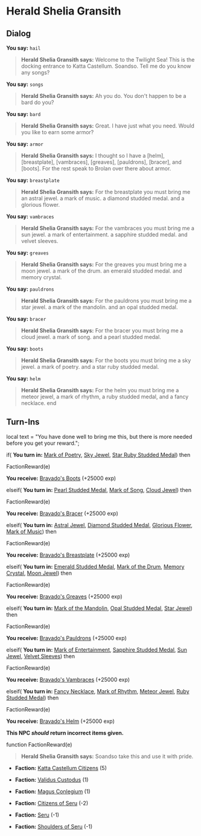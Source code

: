 # Herald Shelia Gransith
## Dialog

**You say:** `hail`



>**Herald Shelia Gransith says:** Welcome to the Twilight Sea!  This is the docking entrance to Katta Castellum. Soandso. Tell me do you know any songs?

**You say:** `songs`



>**Herald Shelia Gransith says:** Ah you do. You don't happen to be a bard do you?

**You say:** `bard`



>**Herald Shelia Gransith says:** Great. I have just what you need. Would you like to earn some armor?

**You say:** `armor`



>**Herald Shelia Gransith says:** I thought so I have a [helm], [breastplate], [vambraces], [greaves], [pauldrons], [bracer], and [boots]. For the rest speak to Brolan over there about armor.

**You say:** `breastplate`



>**Herald Shelia Gransith says:** For the breastplate you must bring me an astral jewel. a mark of music. a diamond studded medal. and a glorious flower.

**You say:** `vambraces`



>**Herald Shelia Gransith says:** For the vambraces you must bring me a sun jewel. a mark of entertainment. a sapphire studded medal. and velvet sleeves.

**You say:** `greaves`



>**Herald Shelia Gransith says:** For the greaves you must bring me a moon jewel. a mark of the drum. an emerald studded medal. and memory crystal.

**You say:** `pauldrons`



>**Herald Shelia Gransith says:** For the pauldrons you must bring me a star jewel. a mark of the mandolin. and an opal studded medal.

**You say:** `bracer`



>**Herald Shelia Gransith says:** For the bracer you must bring me a cloud jewel. a mark of song. and a pearl studded medal.

**You say:** `boots`



>**Herald Shelia Gransith says:** For the boots you must bring me a sky jewel. a mark of poetry. and a star ruby studded medal.

**You say:** `helm`



>**Herald Shelia Gransith says:** For the helm you must bring me a meteor jewel, a mark of rhythm, a ruby studded medal, and a fancy necklace.
end

## Turn-Ins



local text = "You have done well to bring me this, but there is more needed before you get your reward.";



if( **You turn in:** [Mark of Poetry](/item/5347), [Sky Jewel](/item/4492), [Star Ruby Studded Medal](/item/5348)) then


FactionReward(e)


 **You receive:**  [Bravado's Boots](/item/3909) (+25000 exp)

elseif( **You turn in:** [Pearl Studded Medal](/item/5346), [Mark of Song](/item/5345), [Cloud Jewel](/item/4491)) then


FactionReward(e)


 **You receive:**  [Bravado's Bracer](/item/3908) (+25000 exp)

elseif( **You turn in:** [Astral Jewel](/item/4494), [Diamond Studded Medal](/item/5335), [Glorious Flower](/item/5336), [Mark of Music](/item/5334)) then


FactionReward(e)


 **You receive:**  [Bravado's Breastplate](/item/3898) (+25000 exp)

elseif( **You turn in:** [Emerald Studded Medal](/item/5341), [Mark of the Drum](/item/5340), [Memory Crystal](/item/5342), [Moon Jewel](/item/4489)) then


FactionReward(e)


 **You receive:**  [Bravado's Greaves](/item/3900) (+25000 exp)

elseif( **You turn in:** [Mark of the Mandolin](/item/5343), [Opal Studded Medal](/item/5344), [Star Jewel](/item/4490)) then


FactionReward(e)


 **You receive:**  [Bravado's Pauldrons](/item/3907) (+25000 exp)

elseif( **You turn in:** [Mark of Entertainment](/item/5337), [Sapphire Studded Medal](/item/5338), [Sun Jewel](/item/4488), [Velvet Sleeves](/item/5339)) then


FactionReward(e)


 **You receive:**  [Bravado's Vambraces](/item/3899) (+25000 exp)

elseif( **You turn in:** [Fancy Necklace](/item/5330), [Mark of Rhythm](/item/5328), [Meteor Jewel](/item/4493), [Ruby Studded Medal](/item/5329)) then


FactionReward(e)


 **You receive:**  [Bravado's Helm](/item/3897) (+25000 exp)

**This NPC *should* return incorrect items given.**

function FactionReward(e)

>**Herald Shelia Gransith says:** Soandso take this and use it with pride.

* __Faction:__ [Katta Castellum Citizens](/faction/1502) (5)

* __Faction:__ [Validus Custodus](/faction/1503) (1)

* __Faction:__ [Magus Conlegium](/faction/1504) (1)

* __Faction:__ [Citizens of Seru](/faction/1499) (-2)

* __Faction:__ [Seru](/faction/1483) (-1)

* __Faction:__ [Shoulders of Seru](/faction/1487) (-1)
